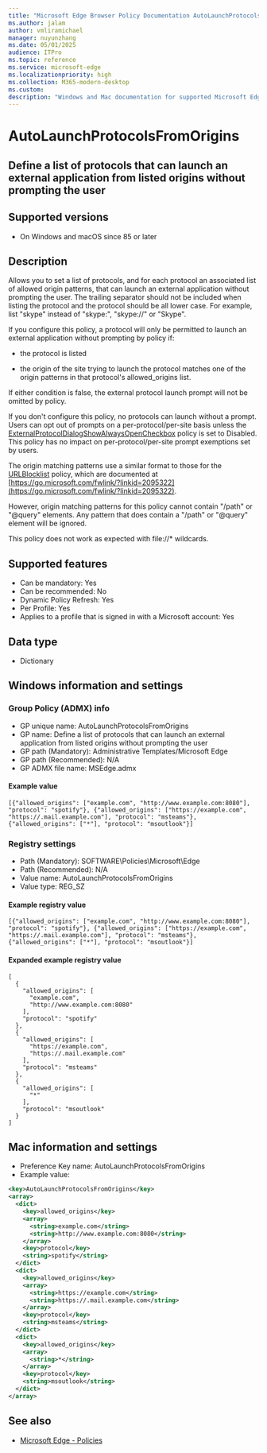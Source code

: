 ```yaml
---
title: "Microsoft Edge Browser Policy Documentation AutoLaunchProtocolsFromOrigins"
ms.author: jalam
author: vmliramichael
manager: nuyunzhang
ms.date: 05/01/2025
audience: ITPro
ms.topic: reference
ms.service: microsoft-edge
ms.localizationpriority: high
ms.collection: M365-modern-desktop
ms.custom:
description: "Windows and Mac documentation for supported Microsoft Edge Browser policy: Define a list of protocols that can launch an external application from listed origins without prompting the user"
---
```


<!--THIS FILE IS AUTOMATICALLY GENERATED. MANUAL CHANGES WILL BE OVERWRITTEN.-->
<!--Please contact the Microsoft Edge Manageability team with any questions.-->

# AutoLaunchProtocolsFromOrigins

## Define a list of protocols that can launch an external application from listed origins without prompting the user


## Supported versions

- On Windows and macOS since 85 or later

## Description

Allows you to set a list of protocols, and for each protocol an associated list of allowed origin patterns, that can launch an external application without prompting the user. The trailing separator should not be included when listing the protocol and the protocol should be all lower case. For example, list "skype" instead of "skype:", "skype://" or "Skype".

If you configure this policy, a protocol will only be permitted to launch an external application without prompting by policy if:

- the protocol is listed

- the origin of the site trying to launch the protocol matches one of the origin patterns in that protocol's allowed_origins list.

If either condition is false, the external protocol launch prompt will not be omitted by policy.

If you don't configure this policy, no protocols can launch without a prompt. Users can opt out of prompts on a per-protocol/per-site basis unless the [ExternalProtocolDialogShowAlwaysOpenCheckbox](ExternalProtocolDialogShowAlwaysOpenCheckbox.md) policy is set to Disabled. This policy has no impact on per-protocol/per-site prompt exemptions set by users.

The origin matching patterns use a similar format to those for the [URLBlocklist](URLBlocklist.md) policy, which are documented at [https://go.microsoft.com/fwlink/?linkid=2095322](https://go.microsoft.com/fwlink/?linkid=2095322).

However, origin matching patterns for this policy cannot contain "/path" or "@query" elements. Any pattern that does contain a "/path" or "@query" element will be ignored.

This policy does not work as expected with file://* wildcards.

## Supported features

- Can be mandatory: Yes
- Can be recommended: No
- Dynamic Policy Refresh: Yes
- Per Profile: Yes
- Applies to a profile that is signed in with a Microsoft account: Yes

## Data type

- Dictionary

## Windows information and settings

### Group Policy (ADMX) info

- GP unique name: AutoLaunchProtocolsFromOrigins
- GP name: Define a list of protocols that can launch an external application from listed origins without prompting the user
- GP path (Mandatory): Administrative Templates/Microsoft Edge
- GP path (Recommended): N/A
- GP ADMX file name: MSEdge.admx

#### Example value

```
[{"allowed_origins": ["example.com", "http://www.example.com:8080"], "protocol": "spotify"}, {"allowed_origins": ["https://example.com", "https://.mail.example.com"], "protocol": "msteams"}, {"allowed_origins": ["*"], "protocol": "msoutlook"}]
```

### Registry settings

- Path (Mandatory): SOFTWARE\Policies\Microsoft\Edge
- Path (Recommended): N/A
- Value name: AutoLaunchProtocolsFromOrigins
- Value type: REG_SZ

#### Example registry value

```
[{"allowed_origins": ["example.com", "http://www.example.com:8080"], "protocol": "spotify"}, {"allowed_origins": ["https://example.com", "https://.mail.example.com"], "protocol": "msteams"}, {"allowed_origins": ["*"], "protocol": "msoutlook"}]
```


#### Expanded example registry value

```
[
  {
    "allowed_origins": [
      "example.com",
      "http://www.example.com:8080"
    ],
    "protocol": "spotify"
  },
  {
    "allowed_origins": [
      "https://example.com",
      "https://.mail.example.com"
    ],
    "protocol": "msteams"
  },
  {
    "allowed_origins": [
      "*"
    ],
    "protocol": "msoutlook"
  }
]
```

## Mac information and settings

- Preference Key name: AutoLaunchProtocolsFromOrigins
- Example value:

```xml
<key>AutoLaunchProtocolsFromOrigins</key>
<array>
  <dict>
    <key>allowed_origins</key>
    <array>
      <string>example.com</string>
      <string>http://www.example.com:8080</string>
    </array>
    <key>protocol</key>
    <string>spotify</string>
  </dict>
  <dict>
    <key>allowed_origins</key>
    <array>
      <string>https://example.com</string>
      <string>https://.mail.example.com</string>
    </array>
    <key>protocol</key>
    <string>msteams</string>
  </dict>
  <dict>
    <key>allowed_origins</key>
    <array>
      <string>*</string>
    </array>
    <key>protocol</key>
    <string>msoutlook</string>
  </dict>
</array>
```

## See also
- [Microsoft Edge - Policies](../microsoft-edge-policies.md)

